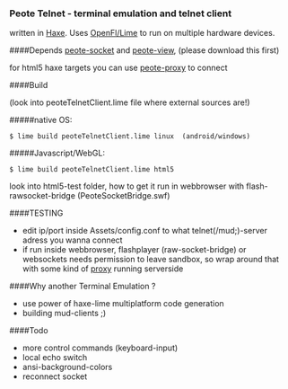 ### Peote Telnet - terminal emulation and telnet client

written in [Haxe](http://haxe.org). Uses [OpenFl/Lime](http://www.openfl.org/documentation/setup/install-haxe/)
to run on multiple hardware devices.


####Depends
[peote-socket](https://github.com/maitag/peote-socket) and [peote-view](https://github.com/maitag/peote-view),
(please download this first)

for html5 haxe targets you can use [peote-proxy](https://github.com/maitag/peote-proxy) to connect

####Build

(look into peoteTelnetClient.lime file where external sources are!)


#####native OS:

`$ lime build peoteTelnetClient.lime linux  (android/windows)`



#####Javascript/WebGL:

`$ lime build peoteTelnetClient.lime html5`

look into html5-test folder, how to get it run in webbrowser with flash-rawsocket-bridge (PeoteSocketBridge.swf)


####TESTING

- edit ip/port inside Assets/config.conf to what telnet(/mud;)-server adress you wanna connect
- if run inside webbrowser, flashplayer (raw-socket-bridge) or websockets needs permission to leave sandbox,
  so wrap around that with some kind of [proxy](https://github.com/maitag/peote-proxy) running serverside

####Why another Terminal Emulation ?

- use power of haxe-lime multiplatform code generation
- building mud-clients ;)

####Todo

- more control commands (keyboard-input)
- local echo switch
- ansi-background-colors
- reconnect socket